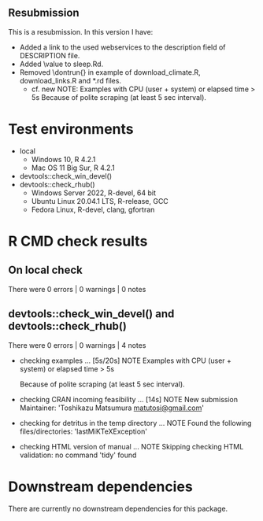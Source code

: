 ## Resubmission

This is a resubmission. In this version I have:

* Added a link to the used webservices to the description field of DESCRIPTION file.
* Added \value to sleep.Rd.
* Removed \dontrun{} in example of download_climate.R, download_links.R and *.rd files.
    * cf. new NOTE: Examples with CPU (user + system) or elapsed time > 5s
      Because of polite scraping (at least 5 sec interval).

# Test environments

* local
    * Windows 10, R 4.2.1
    * Mac OS 11 Big Sur, R 4.2.1
* devtools::check_win_devel()
* devtools::check_rhub()
    * Windows Server 2022, R-devel, 64 bit
    * Ubuntu Linux 20.04.1 LTS, R-release, GCC
    * Fedora Linux, R-devel, clang, gfortran

# R CMD check results

## On local check 

There were 0 errors  | 0 warnings  | 0 notes

## devtools::check_win_devel() and devtools::check_rhub()

There were 0 errors  | 0 warnings  | 4 notes

* checking examples ... [5s/20s] NOTE
  Examples with CPU (user + system) or elapsed time > 5s

  Because of polite scraping (at least 5 sec interval).

* checking CRAN incoming feasibility ... [14s] NOTE
  New submission
  Maintainer: 'Toshikazu Matsumura <matutosi@gmail.com>'

* checking for detritus in the temp directory ... NOTE
  Found the following files/directories:
    'lastMiKTeXException'

*  checking HTML version of manual ... NOTE
   Skipping checking HTML validation: no command 'tidy' found

# Downstream dependencies

There are currently no downstream dependencies for this package.

